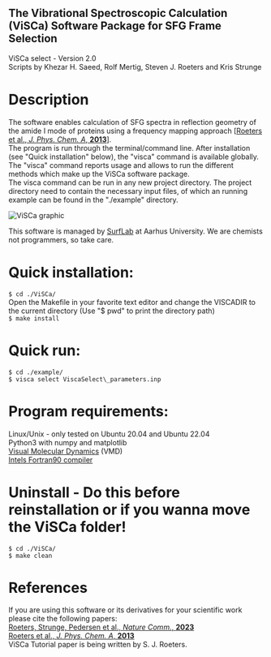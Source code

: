   
## The Vibrational Spectroscopic Calculation (ViSCa) Software Package for SFG Frame Selection
ViSCa select - Version 2.0  
Scripts by Khezar H. Saeed, Rolf Mertig, Steven J. Roeters and Kris Strunge  


# Description  
The software enables calculation of SFG spectra in reflection geometry of the amide I mode of proteins using a frequency mapping approach [[Roeters et al., *J. Phys. Chem. A*, **2013**](https://pubs.acs.org/doi/full/10.1021/jp401159r)].  
The program is run through the terminal/command line. After installation (see "Quick installation" below), the "visca" command is available globally.  
The "visca" command reports usage and allows to run the different methods which make up the ViSCa software package.  
The visca command can be run in any new project directory. The project directory need to contain the necessary input files, of which an running example can be found in the "./example" directory.  

   ![ViSCa graphic](/ViSCa_graphic.png "Visca graphic")  

This software is managed by [SurfLab](https://chem.au.dk/en/research/research-areas-and-groups/physicalchemistry/surflab "SurfLab website") at Aarhus University. We are chemists not programmers, so take care.  


# Quick installation:
`$ cd ./ViSCa/`  
Open the Makefile in your favorite text editor and change the VISCADIR to the current directory (Use "$ pwd" to print the directory path)  
`$ make install`  


# Quick run:
`$ cd ./example/`  
`$ visca select ViscaSelect\_parameters.inp`  


# Program requirements:
  Linux/Unix - only tested on Ubuntu 20.04 and Ubuntu 22.04  
  Python3 with numpy and matplotlib  
  [Visual Molecular Dynamics](https://www.ks.uiuc.edu/Research/vmd/ "VMD website") (VMD)  
  [Intels Fortran90 compiler](https://www.intel.com/content/www/us/en/developer/articles/tool/oneapi-standalone-components.html#fortran "Download Fortran Compiler")  
  

# Uninstall - Do this before reinstallation or if you wanna move the ViSCa folder!
`$ cd ./ViSCa/`  
`$ make clean`  

# References
If you are using this software or its derivatives for your scientific work please cite the following papers:  
[Roeters, Strunge, Pedersen et al., *Nature Comm.*, **2023**](https://www.nature.com/articles/s41467-023-39843-1)  
[Roeters et al., *J. Phys. Chem. A*, **2013**](https://pubs.acs.org/doi/full/10.1021/jp401159r)  
ViSCa Tutorial paper is being written by S. J. Roeters.
